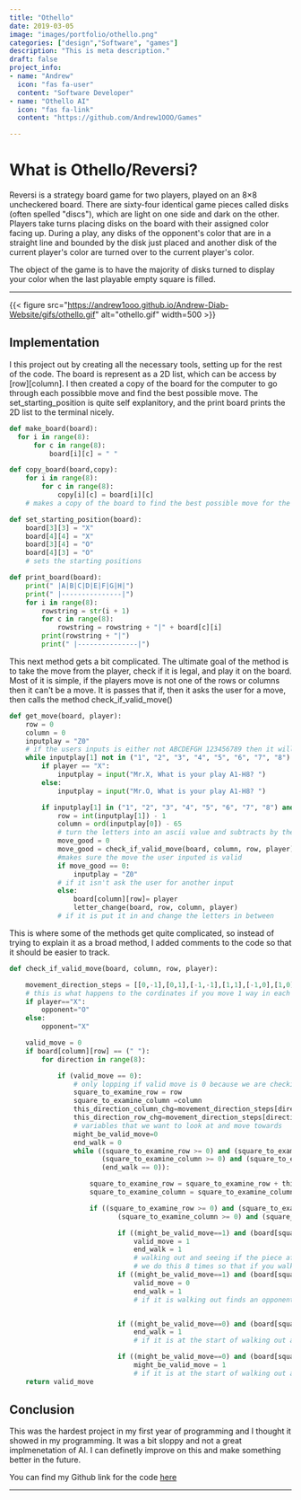 ```yaml
---
title: "Othello"
date: 2019-03-05
image: "images/portfolio/othello.png"
categories: ["design","Software", "games"]
description: "This is meta description."
draft: false
project_info:
- name: "Andrew"
  icon: "fas fa-user"
  content: "Software Developer"
- name: "Othello AI"
  icon: "fas fa-link"
  content: "https://github.com/Andrew1OOO/Games"

---
```


# What is Othello/Reversi?
<!--more-->
Reversi is a strategy board game for two players, played on an 8×8 uncheckered board. There are sixty-four identical game pieces called disks (often spelled "discs"), which are light on one side and dark on the other. Players take turns placing disks on the board with their assigned color facing up. During a play, any disks of the opponent's color that are in a straight line and bounded by the disk just placed and another disk of the current player's color are turned over to the current player's color.

The object of the game is to have the majority of disks turned to display your color when the last playable empty square is filled.
***
{{< figure src="https://andrew1ooo.github.io/Andrew-Diab-Website/gifs/othello.gif" alt="othello.gif" width=500 >}}

## Implementation

  I this project out by creating all the necessary tools, setting up for the rest of the code. The board is represent as a 2D list, which can be access by [row][column]. I then created a copy of the board for the computer to go through each possibble move and find the best possible move. The set_starting_position is quite self explanitory, and the print board prints the 2D list to the terminal nicely.  
```python
def make_board(board):
  for i in range(8):
      for c in range(8):
          board[i][c] = " "

def copy_board(board,copy):
    for i in range(8):
        for c in range(8):
            copy[i][c] = board[i][c]
    # makes a copy of the board to find the best possible move for the AI

def set_starting_position(board):
    board[3][3] = "X"
    board[4][4] = "X"
    board[3][4] = "O"
    board[4][3] = "O"
    # sets the starting positions

def print_board(board):
    print(" |A|B|C|D|E|F|G|H|")
    print(" |---------------|")
    for i in range(8):
        rowstring = str(i + 1)
        for c in range(8):
            rowstring = rowstring + "|" + board[c][i]
        print(rowstring + "|")
        print(" |---------------|")
```
This next method gets a bit complicated. The ultimate goal of the method is to take the move from the player, check if it is legal, and play it on the board. Most of it is simple, if the players move is not one of the rows or columns then it can't be a move. It is passes that if, then it asks the user for a move, then calls the method check_if_valid_move()
```python
def get_move(board, player):
    row = 0
    column = 0
    inputplay = "Z0"
    # if the users inputs is either not ABCDEFGH 123456789 then it will ask the user for another input
    while inputplay[1] not in ("1", "2", "3", "4", "5", "6", "7", "8") or inputplay[0] not in ("A", "B", "C", "D", "E", "F", "G", "H"):
        if player == "X":
            inputplay = input("Mr.X, What is your play A1-H8? ")
        else:
            inputplay = input("Mr.O, What is your play A1-H8? ")

        if inputplay[1] in ("1", "2", "3", "4", "5", "6", "7", "8") and inputplay[0] in ("A", "B", "C", "D", "E", "F", "G", "H"):
            row = int(inputplay[1]) - 1
            column = ord(inputplay[0]) - 65
            # turn the letters into an ascii value and subtracts by the appropriate amount
            move_good = 0
            move_good = check_if_valid_move(board, column, row, player)
            #makes sure the move the user inputed is valid
            if move_good == 0:
                inputplay = "Z0"
            # if it isn't ask the user for another input
            else:
                board[column][row]= player
                letter_change(board, row, column, player)
            # if it is put it in and change the letters in between
```
This is where some of the methods get quite complicated, so instead of trying to explain it as a broad method, I added comments to the code so that it should be easier to track.
```python
def check_if_valid_move(board, column, row, player):

    movement_direction_steps = [[0,-1],[0,1],[-1,-1],[1,1],[-1,0],[1,0],[-1,1],[1,-1]]
    # this is what happens to the cordinates if you move 1 way in each direction
    if player=="X":
        opponent="O"
    else:
        opponent="X"

    valid_move = 0
    if board[column][row] == (" "):
        for direction in range(8):

            if (valid_move == 0):
                # only lopping if valid move is 0 because we are checking to see if it is a valid move
                square_to_examine_row = row
                square_to_examine_column =column
                this_direction_column_chg=movement_direction_steps[direction][0]
                this_direction_row_chg=movement_direction_steps[direction][1]
                # variables that we want to look at and move towards
                might_be_valid_move=0
                end_walk = 0
                while ((square_to_examine_row >= 0) and (square_to_examine_row <= 7) and
                       (square_to_examine_column >= 0) and (square_to_examine_column <= 7) and # keeping it inside the board
                       (end_walk == 0)):

                    square_to_examine_row = square_to_examine_row + this_direction_row_chg
                    square_to_examine_column = square_to_examine_column + this_direction_column_chg

                    if ((square_to_examine_row >= 0) and (square_to_examine_row <= 7) and
                           (square_to_examine_column >= 0) and (square_to_examine_column <= 7)):

                           if ((might_be_valid_move==1) and (board[square_to_examine_column][square_to_examine_row] == player)):
                               valid_move = 1
                               end_walk = 1
                               # walking out and seeing if the piece after an oppenents piece is your piece becuase if it is than the move is valid
                               # we do this 8 times so that if you walk out and keep seeing an oppenents piece for 7 tiles but on the 8th tiles you find your piece, it will still work
                           if ((might_be_valid_move==1) and (board[square_to_examine_column][square_to_examine_row] == " ")):
                               valid_move = 0
                               end_walk = 1
                               # if it is walking out finds an opponents piece but then finds a space the move is invalid


                           if ((might_be_valid_move==0) and (board[square_to_examine_column][square_to_examine_row] in (" ", player))):
                               end_walk = 1
                               # if it is at the start of walking out and the first thing it hits is a space or a player then the move is invalid

                           if ((might_be_valid_move==0) and (board[square_to_examine_column][square_to_examine_row] == opponent)):
                               might_be_valid_move = 1
                               # if it is at the start of walking out and the first thing it hits is an oppents player then the move might be valid
    return valid_move
```

## Conclusion
  This was the hardest project in my first year of programming and I thought it showed in my programming. It was a bit sloppy and not a great implmenetation of AI. I can definetly improve on this and make something better in the future.  

You can find my Github link for the code [here](https://github.com/Andrew1OOO/Andrew-Projects/blob/master/OthelloAI.py)
***
